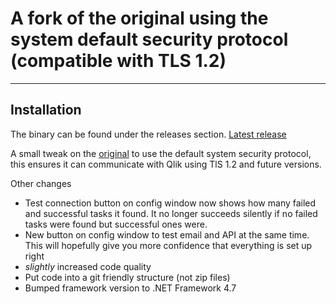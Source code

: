 # A fork of the original using the system default security protocol (compatible with TLS 1.2)
---------------------------------------------------------------------------------------------

## Installation
The binary can be found under the releases section. [Latest release](https://github.com/SBentley/QlikSense-Task-Failure-Email-Alerts/releases/tag/v1.0.0)


 A small tweak on the [original](https://github.com/NickAkincilar/QlikSense-Task-Failure-Email-Alerts) to use the default system security protocol, this ensures it can communicate with Qlik using TlS 1.2 and future versions.

 Other changes
 * Test connection button on config window now shows how many failed and successful tasks it found. It no longer succeeds silently if no failed tasks were found but successful ones were.
 * New button on config window to test email and API at the same time. This will hopefully give you more confidence that everything is set up right
 * _slightly_ increased code quality
 * Put code into a git friendly structure (not zip files)
 * Bumped framework version to .NET Framework 4.7
